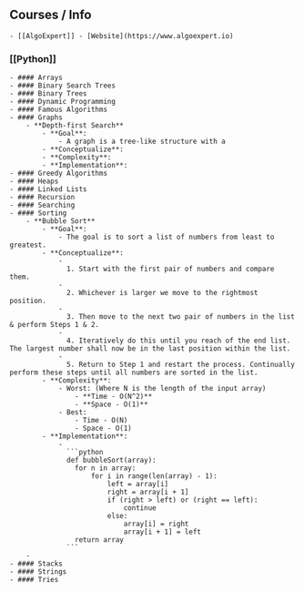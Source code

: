 ## Courses / Info
	- [[AlgoExpert]] - [Website](https://www.algoexpert.io)
### [[Python]]
	- #### Arrays
	- #### Binary Search Trees
	- #### Binary Trees
	- #### Dynamic Programming
	- #### Famous Algorithms
	- #### Graphs
		- **Depth-first Search**
			- **Goal**:
				- A graph is a tree-like structure with a
			- **Conceptualize**:
			- **Complexity**:
			- **Implementation**:
	- #### Greedy Algorithms
	- #### Heaps
	- #### Linked Lists
	- #### Recursion
	- #### Searching
	- #### Sorting
		- **Bubble Sort**
			- **Goal**:
				- The goal is to sort a list of numbers from least to greatest.
			- **Conceptualize**:
				-
				  1. Start with the first pair of numbers and compare them.
				-
				  2. Whichever is larger we move to the rightmost position.
				-
				  3. Then move to the next two pair of numbers in the list & perform Steps 1 & 2.
				-
				  4. Iteratively do this until you reach of the end list. The largest number shall now be in the last position within the list.
				-
				  5. Return to Step 1 and restart the process. Continually perform these steps until all numbers are sorted in the list.
			- **Complexity**:
				- Worst: (Where N is the length of the input array)
					- **Time - O(N^2)**
					- **Space - O(1)**
				- Best:
					- Time - O(N)
					- Space - O(1)
			- **Implementation**:
				-
				  ```python
				  def bubbleSort(array):
				  	for n in array:
				  		for i in range(len(array) - 1):
				  			left = array[i]
				  			right = array[i + 1]
				  			if (right > left) or (right == left):
				  				continue
				  			else:
				  				array[i] = right
				  				array[i + 1] = left
				  	return array
				  ```
		-
	- #### Stacks
	- #### Strings
	- #### Tries
